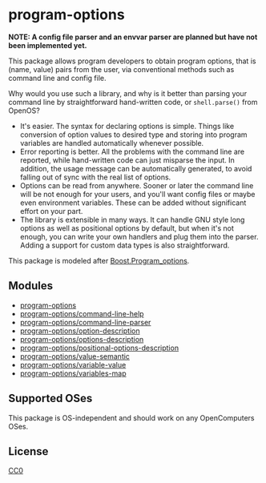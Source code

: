 # program-options

**NOTE: A config file parser and an envvar parser are planned but have
not been implemented yet.**

This package allows program developers to obtain program options, that
is (name, value) pairs from the user, via conventional methods such as
command line and config file.

Why would you use such a library, and why is it better than parsing
your command line by straightforward hand-written code, or
```shell.parse()``` from OpenOS?

* It's easier. The syntax for declaring options is simple. Things like
  conversion of option values to desired type and storing into program
  variables are handled automatically whenever possible.
* Error reporting is better. All the problems with the command line
  are reported, while hand-written code can just misparse the
  input. In addition, the usage message can be automatically
  generated, to avoid falling out of sync with the real list of
  options.
* Options can be read from anywhere. Sooner or later the command line
  will be not enough for your users, and you'll want config files or
  maybe even environment variables. These can be added without
  significant effort on your part.
* The library is extensible in many ways. It can handle GNU style long
  options as well as positional options by default, but when it's not
  enough, you can write your own handlers and plug them into the
  parser. Adding a support for custom data types is also
  straightforward.

This package is modeled after
[Boost.Program_options](http://www.boost.org/libs/program_options).

## Modules

* [program-options](man/program-options)
* [program-options/command-line-help](man/command-line-help)
* [program-options/command-line-parser](man/command-line-parser)
* [program-options/option-description](man/option-description)
* [program-options/options-description](man/options-description)
* [program-options/positional-options-description](man/positional-options-description)
* [program-options/value-semantic](man/value-semantic)
* [program-options/variable-value](man/variable-value)
* [program-options/variables-map](man/variables-map)

## Supported OSes

This package is OS-independent and should work on any OpenComputers
OSes.

## License

[CC0](https://creativecommons.org/share-your-work/public-domain/cc0/)
